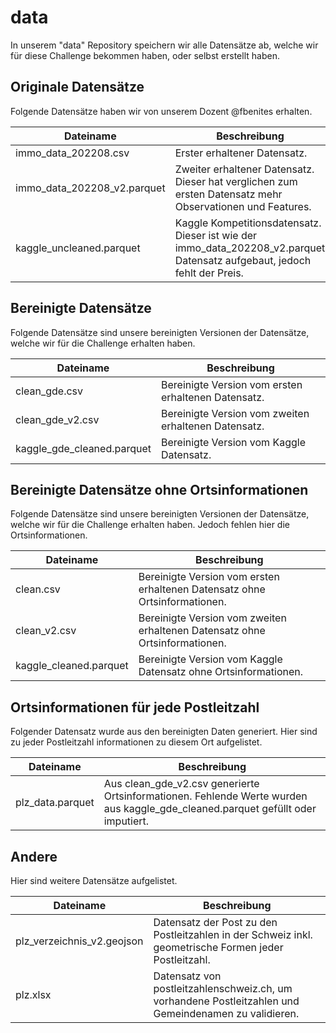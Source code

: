 # data
In unserem "data" Repository speichern wir alle Datensätze ab, welche wir für diese Challenge bekommen haben, oder selbst erstellt haben.

## Originale Datensätze
Folgende Datensätze haben wir von unserem Dozent @fbenites erhalten. 


| Dateiname                   | Beschreibung                                                                                                              |
| --------------------------- | ------------------------------------------------------------------------------------------------------------------------- |
| immo_data_202208.csv        | Erster erhaltener Datensatz.                                                                                              |
| immo_data_202208_v2.parquet | Zweiter erhaltener Datensatz. Dieser hat verglichen zum ersten Datensatz mehr Observationen und Features.                 |
| kaggle_uncleaned.parquet    | Kaggle Kompetitionsdatensatz. Dieser ist wie der immo_data_202208_v2.parquet Datensatz aufgebaut, jedoch fehlt der Preis. |

## Bereinigte Datensätze
Folgende Datensätze sind unsere bereinigten Versionen der Datensätze, welche wir für die Challenge erhalten haben.


| Dateiname                  | Beschreibung                                         |
| -------------------------- | ---------------------------------------------------- |
| clean_gde.csv              | Bereinigte Version vom ersten erhaltenen Datensatz.  |
| clean_gde_v2.csv           | Bereinigte Version vom zweiten erhaltenen Datensatz. |
| kaggle_gde_cleaned.parquet | Bereinigte Version vom Kaggle Datensatz.             |

## Bereinigte Datensätze ohne Ortsinformationen
Folgende Datensätze sind unsere bereinigten Versionen der Datensätze, welche wir für die Challenge erhalten haben. Jedoch fehlen hier die Ortsinformationen.


| Dateiname              | Beschreibung                                                                |
| ---------------------- | --------------------------------------------------------------------------- |
| clean.csv              | Bereinigte Version vom ersten erhaltenen Datensatz ohne Ortsinformationen.  |
| clean_v2.csv           | Bereinigte Version vom zweiten erhaltenen Datensatz ohne Ortsinformationen. |
| kaggle_cleaned.parquet | Bereinigte Version vom Kaggle Datensatz ohne Ortsinformationen.             |

## Ortsinformationen für jede Postleitzahl
Folgender Datensatz wurde aus den bereinigten Daten generiert. Hier sind zu jeder Postleitzahl informationen zu diesem Ort aufgelistet.


| Dateiname        | Beschreibung                                                                                                                    |
| ---------------- | ------------------------------------------------------------------------------------------------------------------------------- |
| plz_data.parquet | Aus clean_gde_v2.csv generierte Ortsinformationen. Fehlende Werte wurden aus kaggle_gde_cleaned.parquet gefüllt oder imputiert. |

## Andere
Hier sind weitere Datensätze aufgelistet.


| Dateiname                  | Beschreibung                                                                                          |
| -------------------------- | ----------------------------------------------------------------------------------------------------- |
| plz_verzeichnis_v2.geojson | Datensatz der Post zu den Postleitzahlen in der Schweiz inkl. geometrische Formen jeder Postleitzahl. |
| plz.xlsx                   | Datensatz von postleitzahlenschweiz.ch, um vorhandene Postleitzahlen und Gemeindenamen zu validieren. |
